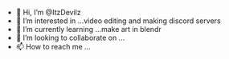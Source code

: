- 👋 Hi, I’m @ItzDevilz
- 👀 I’m interested in ...video editing and making discord servers
- 🌱 I’m currently learning ...make art in blendr
- 💞️ I’m looking to collaborate on ...
- 📫 How to reach me ...

<!---
ItzDevilz/ItzDevilz is a ✨ special ✨ repository because its `README.md` (this file) appears on your GitHub profile.
You can click the Preview link to take a look at your changes.
--->
